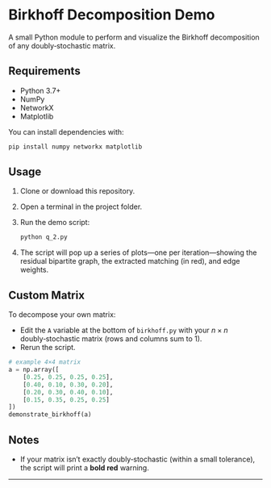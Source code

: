 # Birkhoff Decomposition Demo

A small Python module to perform and visualize the Birkhoff decomposition of any doubly‑stochastic matrix.

## Requirements

* Python 3.7+
* NumPy
* NetworkX
* Matplotlib

You can install dependencies with:

```bash
pip install numpy networkx matplotlib
```

## Usage

1. Clone or download this repository.

2. Open a terminal in the project folder.

3. Run the demo script:

   ```bash
   python q_2.py
   ```

4. The script will pop up a series of plots—one per iteration—showing the residual bipartite graph, the extracted matching (in red), and edge weights.

## Custom Matrix

To decompose your own matrix:

* Edit the `A` variable at the bottom of `birkhoff.py` with your $n \times n$ doubly‑stochastic matrix (rows and columns sum to 1).
* Rerun the script.

```python
# example 4×4 matrix
a = np.array([
    [0.25, 0.25, 0.25, 0.25],
    [0.40, 0.10, 0.30, 0.20],
    [0.20, 0.30, 0.40, 0.10],
    [0.15, 0.35, 0.25, 0.25]
])
demonstrate_birkhoff(a)
```

## Notes

* If your matrix isn’t exactly doubly‑stochastic (within a small tolerance), the script will print a **bold red** warning.

---
